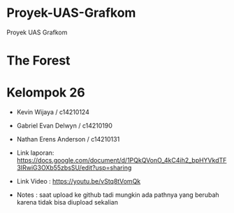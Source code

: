 # Proyek-UAS-Grafkom
Proyek UAS Grafkom
# The Forest

# Kelompok 26
+ Kevin Wijaya / c14210124
+ Gabriel Evan Delwyn / c14210190
+ Nathan Erens Anderson / c14210131

+ Link laporan:  https://docs.google.com/document/d/1PQkQVonO_4kC4ih2_bpHYVkdTF3IRwiG3OXb55zbsSU/edit?usp=sharing
+ Link Video : https://youtu.be/vStq8tVomQk
+ Notes : saat upload ke github tadi mungkin ada pathnya yang berubah karena tidak bisa diupload sekalian
